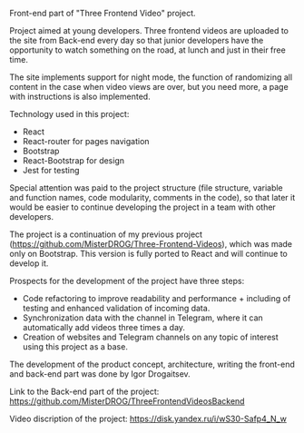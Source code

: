 Front-end part of "Three Frontend Video" project.

Project aimed at young developers. Three frontend videos are uploaded to the site from Back-end every day so that junior developers have the opportunity to watch something on the road, at lunch and just in their free time.

The site implements support for night mode, the function of randomizing all content in the case when video views are over, but you need more, a page with instructions is also implemented.

Technology used in this project:

-   React
-   React-router for pages navigation
-   Bootstrap
-   React-Bootstrap for design
-   Jest for testing

Special attention was paid to the project structure (file structure, variable and function names, code modularity, comments in the code), so that later it would be easier to continue developing the project in a team with other developers.

The project is a continuation of my previous project (https://github.com/MisterDROG/Three-Frontend-Videos), which was made only on Bootstrap. This version is fully ported to React and will continue to develop it.

Prospects for the development of the project have three steps:

-   Code refactoring to improve readability and performance + including of testing and enhanced validation of incoming data.
-   Synchronization data with the channel in Telegram, where it can automatically add videos three times a day.
-   Creation of websites and Telegram channels on any topic of interest using this project as a base.

The development of the product concept, architecture, writing the front-end and back-end part was done by Igor Drogaitsev.

Link to the Back-end part of the project:
https://github.com/MisterDROG/ThreeFrontendVideosBackend

Video discription of the project:
https://disk.yandex.ru/i/wS30-Safp4_N_w
